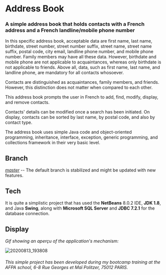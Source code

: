# Address Book
<h3>A simple address book that holds contacts with a French address and a French landline/mobile phone number</h3>
<p>In this specific address book, acceptable data are first name, last name, birthdate, street number, street number suffix, street name, street name suffix, postal code, city email, landline phone number, and mobile phone number. Family members may have all these data. However, birthdate and mobile phone are not applicable to acquaintances, whereas only birthdate is not applicable to friends. Above all, data, such as first name, last name, and landline phone, are mandatory for all contacts whosoever.</p>
<p>Contacts are distinguished as acquaintances, family members, and friends. However, this distinction does not matter when compared to each other.</p>
<p>This address book prompts the user in French to add, find, modify, display, and remove contacts.</p>
<p>Contacts' details can be modified once a search has been initiated. On display, contacts can be sorted by last name, by postal code, and also by contact type.</p>   
<p>The address book uses simple Java code and object-oriented programming, inheritance, interface, exception, generic programming, and collections framework in their very basic level.</p>  

## Branch
<p><a href="https://github.com/euggio/AddressBook"><i>master</i></a> -- The default branch is stabilized and might be updated with new features.</p>

## Tech
<p>It is quite a simplistic project that has used the <b>NetBeans</b> 8.0.2 IDE, <b>JDK 1.8</b>, and Java <b>Swing</b>, along with <b>Microsoft SQL Server</b> and <b>JDBC 7.2.1</b> for the database connection.</p>

## Display
*Gif showing an aperçu of the application's mechanism:*

![20200813_193808](https://user-images.githubusercontent.com/59257795/90167987-c4866480-dd9c-11ea-932d-d266705bc301.gif)

###### This simple project has been developed during my bootcamp training at the AFPA school, 6-8 Rue Georges et Maï Politzer, 75012 PARIS.
